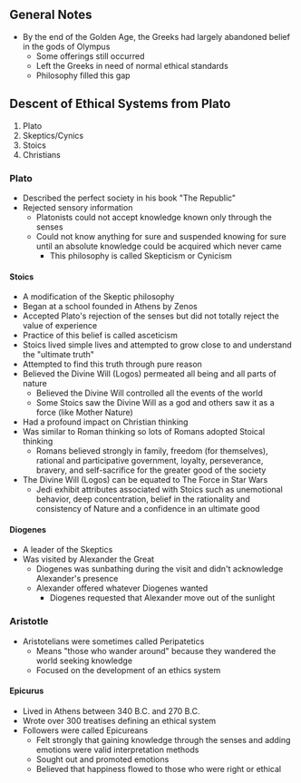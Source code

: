 ## General Notes
- By the end of the Golden Age, the Greeks had largely abandoned belief in the gods of Olympus 
	- Some offerings still occurred
	- Left the Greeks in need of normal ethical standards
	- Philosophy filled this gap

## Descent of Ethical Systems from Plato
1. Plato
1. Skeptics/Cynics
1. Stoics
1. Christians

### Plato
- Described the perfect society in his book "The Republic"
- Rejected sensory information
	- Platonists could not accept knowledge known only through the senses
	- Could not know anything for sure and suspended knowing for sure until an absolute knowledge could be acquired which never came
		- This philosophy is called Skepticism or Cynicism

#### Stoics
- A modification of the Skeptic philosophy
- Began at a school founded in Athens by Zenos
- Accepted Plato's rejection of the senses but did not totally reject the value of experience
- Practice of this belief is called asceticism
- Stoics lived simple lives and attempted to grow close to and understand the "ultimate truth"
- Attempted to find this truth through pure reason
- Believed the Divine Will (Logos) permeated all being and all parts of nature
	- Believed the Divine Will controlled all the events of the world
	- Some Stoics saw the Divine Will as a god and others saw it as a force (like Mother Nature)
- Had a profound impact on Christian thinking
- Was similar to Roman thinking so lots of Romans adopted Stoical thinking
	- Romans believed strongly in family, freedom (for themselves), rational and participative government, loyalty, perseverance, bravery, and self-sacrifice for the greater good of the society
- The Divine Will (Logos) can be equated to The Force in Star Wars
	- Jedi exhibit attributes associated with Stoics such as unemotional behavior, deep concentration, belief in the rationality and consistency of Nature and a confidence in an ultimate good

#### Diogenes
- A leader of the Skeptics
- Was visited by Alexander the Great
	- Diogenes was sunbathing during the visit and didn't acknowledge Alexander's presence
	- Alexander offered whatever Diogenes wanted
		- Diogenes requested that Alexander move out of the sunlight

### Aristotle
- Aristotelians were sometimes called Peripatetics
	- Means "those who wander around" because they wandered the world seeking knowledge
	- Focused on the development of an ethics system

#### Epicurus
- Lived in Athens between 340 B.C. and 270 B.C.
- Wrote over 300 treatises defining an ethical system
- Followers were called Epicureans
	- Felt strongly that gaining knowledge through the senses and adding emotions were valid interpretation methods
	- Sought out and promoted emotions
	- Believed that happiness flowed to those who were right or ethical
